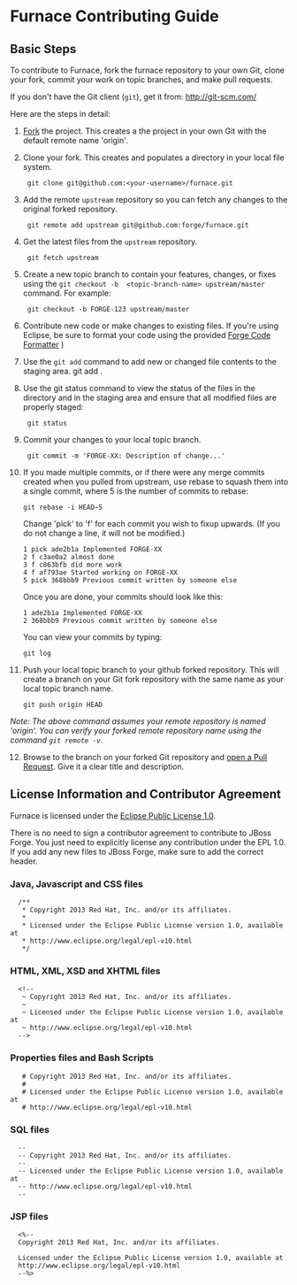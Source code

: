 Furnace Contributing Guide
==============================

Basic Steps
-----------

To contribute to Furnace, fork the furnace repository to your own Git, clone your fork, commit your work on topic branches, and make pull requests.

If you don't have the Git client (`git`), get it from: <http://git-scm.com/>

Here are the steps in detail:

1. [Fork](https://github.com/forge/furnace/fork) the project. This creates a the project in your own Git with the default remote name 'origin'.

2. Clone your fork. This creates and populates a directory in your local file system.

        git clone git@github.com:<your-username>/furnace.git

3. Add the remote `upstream` repository so you can fetch any changes to the original forked repository.

        git remote add upstream git@github.com:forge/furnace.git

4. Get the latest files from the `upstream` repository.

        git fetch upstream

5. Create a new topic branch to contain your features, changes, or fixes using the `git checkout -b  <topic-branch-name> upstream/master` command. For example:

        git checkout -b FORGE-123 upstream/master

6. Contribute new code or make changes to existing files. If you're using Eclipse, be sure to format your code using the provided [Forge Code Formatter](eclipse-code-formatter-profile.xml)   )

7. Use the `git add` command to add new or changed file contents to the staging area.
        git add .

8. Use the git status command to view the status of the files in the directory and in the staging area and ensure that all modified files are properly staged:

        git status

9. Commit your changes to your local topic branch.

        git commit -m 'FORGE-XX: Description of change...'

10. If you made multiple commits, or if there were any merge commits created when you pulled from upstream, use rebase to squash them into a single commit, where 5 is the number of commits to rebase:

        git rebase -i HEAD~5

    Change 'pick' to 'f' for each commit you wish to fixup upwards. (If you do not change a line, it will not be modified.)

        1 pick ade2b1a Implemented FORGE-XX
        2 f c3ae0a2 almost done
        3 f c863bfb did more work
        4 f af793ae Started working on FORGE-XX
        5 pick 368bbb9 Previous commit written by someone else

    Once you are done, your commits should look like this:

        1 ade2b1a Implemented FORGE-XX
        2 368bbb9 Previous commit written by someone else

    You can view your commits by typing:

        git log

11. Push your local topic branch to your github forked repository. This will create a branch on your Git fork repository with the same name as your local topic branch name.

        git push origin HEAD

   _Note: The above command assumes your remote repository is named 'origin'. You can verify your forked remote repository name using the command `git remote -v`_.

12. Browse to the <topic-branch-name> branch on your forked Git repository and [open a Pull Request](http://help.github.com/send-pull-requests/). Give it a clear title and description.

License Information and Contributor Agreement
---------------------------------------------

  Furnace is licensed under the [Eclipse Public License 1.0](http://www.eclipse.org/legal/epl-v10.html).

  There is no need to sign a contributor agreement to contribute to JBoss Forge. You just need to explicitly license any contribution under the EPL 1.0. If you add any new files to JBoss Forge, make sure to add the correct header.

### Java,  Javascript and CSS files

      /**
       * Copyright 2013 Red Hat, Inc. and/or its affiliates.
       *
       * Licensed under the Eclipse Public License version 1.0, available at
       * http://www.eclipse.org/legal/epl-v10.html
       */

### HTML, XML, XSD and XHTML files

      <!--
       ~ Copyright 2013 Red Hat, Inc. and/or its affiliates.
       ~
       ~ Licensed under the Eclipse Public License version 1.0, available at
       ~ http://www.eclipse.org/legal/epl-v10.html
      -->

### Properties files and Bash Scripts

       # Copyright 2013 Red Hat, Inc. and/or its affiliates.
       #
       # Licensed under the Eclipse Public License version 1.0, available at
       # http://www.eclipse.org/legal/epl-v10.html

### SQL files

      --
      -- Copyright 2013 Red Hat, Inc. and/or its affiliates.
      --
      -- Licensed under the Eclipse Public License version 1.0, available at
      -- http://www.eclipse.org/legal/epl-v10.html
      --

### JSP files

      <%--
      Copyright 2013 Red Hat, Inc. and/or its affiliates.

      Licensed under the Eclipse Public License version 1.0, available at
      http://www.eclipse.org/legal/epl-v10.html
      --%>
